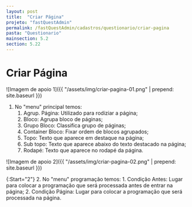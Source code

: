 ```yaml
---
layout: post
title:  "Criar Página"
projeto: "fastQuestAdmin"
permalink: /fastQuestAdmin/cadastros/questionario/criar-pagina
pasta: "Questionario"
mainsection: 5.2
section: 5.22
---
```

# Criar Página

![Imagem de apoio 1]({{ "/assets/img/criar-pagina-01.png" | prepend: site.baseurl }})

1. No "menu" principal temos:
    1. Agrup. Página: Utilizado para rodiziar a página;
    2. Bloco: Agrupa bloco de páginas;
    3. Grupo Bloco: Classifica grupo de páginas;
    4. Container Bloco: Fixar ordem de blocos agrupados;
    5. Topo: Texto que aparece em destaque na página;
    6. Sub topo: Texto que aparece abaixo do texto destacado na página;
    7. Rodapé: Texto que aparece no rodapé da página.

![Imagem de apoio 2]({{ "/assets/img/criar-pagina-02.png" | prepend: site.baseurl }})

{:Start="2"}
2. No "menu" programação temos:
    1. Condição Antes: Lugar para colocar a programação que será processada antes de entrar na página;
    2. Condição Página: Lugar para colocar a programação que será processada na página.